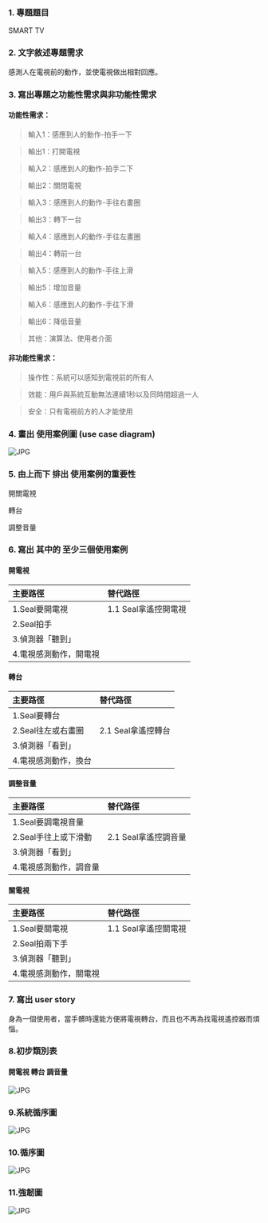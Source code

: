 ### 1.	專題題目
SMART TV
### 2.	文字敘述專題需求
感測人在電視前的動作，並使電視做出相對回應。
### 3.	寫出專題之功能性需求與非功能性需求
#### 功能性需求： 
>輸入1：感應到人的動作-拍手一下 

>輸出1：打開電視 

>輸入2：感應到人的動作-拍手二下 

>輸出2：關閉電視 

>輸入3：感應到人的動作-手往右畫圈 

>輸出3：轉下一台 

>輸入4：感應到人的動作-手往左畫圈 

>輸出4：轉前一台 

>輸入5：感應到人的動作-手往上滑 

>輸出5：增加音量 

>輸入6：感應到人的動作-手往下滑 

>輸出6：降低音量 

>其他：演算法、使用者介面 

#### 非功能性需求： 

>操作性：系統可以感知到電視前的所有人 

>效能：用戶與系統互動無法連續1秒以及同時間超過一人

>安全：只有電視前方的人才能使用

### 4.	畫出 使用案例圖 (use case diagram)
![JPG](使用案例圖2.jpg "案例圖")
### 5.	由上而下 排出 使用案例的重要性
開關電視

轉台

調整音量

### 6. 寫出 其中的 至少三個使用案例
#### 開電視

|    主要路徑  |    替代路徑        |
|:------------|:------------      |                 
|1.Seal要開電視|1.1 Seal拿遙控開電視|
|2.Seal拍手    |                   |
|3.偵測器「聽到」|                 |
|4.電視感測動作，開電視|             |

#### 轉台

|    主要路徑  |    替代路徑        |
|:------------|:------------      |
|1.Seal要轉台|                   |
|2.Seal往左或右畫圈|2.1 Seal拿遙控轉台|
|3.偵測器「看到」|                 |
|4.電視感測動作，換台|             |

#### 調整音量

|    主要路徑  |    替代路徑        |
|:------------|:------------      |
|1.Seal要調電視音量|                   |
|2.Seal手往上或下滑動|2.1 Seal拿遙控調音量|
|3.偵測器「看到」|                 |
|4.電視感測動作，調音量|             |

#### 關電視

|    主要路徑  |    替代路徑        |
|:------------|:------------      |             
|1.Seal要關電視|1.1 Seal拿遙控關電視|
|2.Seal拍兩下手    |                   |
|3.偵測器「聽到」|                 |
|4.電視感測動作，關電視|             |

### 7. 寫出 user story 

身為一個使用者，當手髒時還能方便將電視轉台，而且也不再為找電視遙控器而煩惱。

### 8.初步類別表
#### 開電視  轉台  調音量
![JPG](類別圖.jpg "類別表")

### 9.系統循序圖
![JPG](系統循序圖new.jpg "系統循序圖")

### 10.循序圖
![JPG](循序圖.jpg "循序圖")

### 11.強韌圖
![JPG](強韌圖.jpg "強韌圖")
